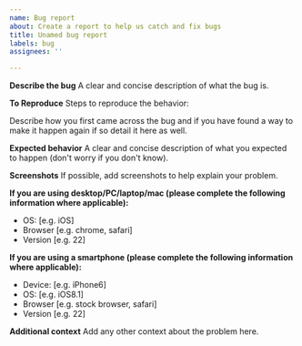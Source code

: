```yaml
---
name: Bug report
about: Create a report to help us catch and fix bugs
title: Unamed bug report
labels: bug
assignees: ''

---
```


**Describe the bug**
A clear and concise description of what the bug is.

**To Reproduce**
Steps to reproduce the behavior:

Describe how you first came across the bug and if you have found a way to make it happen again if so detail it here as well.

**Expected behavior**
A clear and concise description of what you expected to happen (don't worry if you don't know).

**Screenshots**
If possible, add screenshots to help explain your problem.

**If you are using desktop/PC/laptop/mac (please complete the following information where applicable):**
 - OS: [e.g. iOS]
 - Browser [e.g. chrome, safari]
 - Version [e.g. 22]

**If you are using a smartphone (please complete the following information where applicable):**
 - Device: [e.g. iPhone6]
 - OS: [e.g. iOS8.1]
 - Browser [e.g. stock browser, safari]
 - Version [e.g. 22]

**Additional context**
Add any other context about the problem here.
